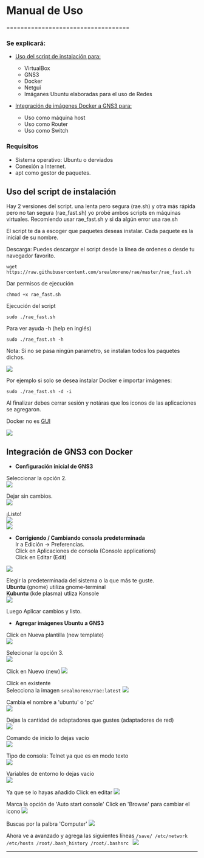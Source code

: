 # Manual de Uso
===================================

### Se explicará:
- <a href="#script"> Uso del script de instalación para: </a>
	* VirtualBox
	* GNS3
	* Docker
	* Netgui
	* Imáganes Ubuntu elaboradas para el uso de Redes

- <a href="#gns3"> Integración de imágenes Docker a GNS3 para: </a>
	* Uso como máquina host
	* Uso como Router
	* Uso como Switch

### Requisitos
* Sistema operativo: Ubuntu o derviados 
* Conexión a Internet.
* apt como gestor de paquetes.

<a name="script" id="script"></a>

## Uso del script de instalación
Hay 2 versiones del script. una lenta pero segura (rae.sh) y otra más rápida pero no tan segura (rae_fast.sh) yo probé ambos scripts en máquinas virtuales. Recomiendo usar rae_fast.sh y si da algún error usa rae.sh

El script te da a escoger que paquetes deseas instalar. Cada paquete es la inicial de su nombre.

Descarga:
Puedes descargar el script desde la línea de ordenes o desde tu navegador favorito.

```
wget https://raw.githubusercontent.com/srealmoreno/rae/master/rae_fast.sh
```

Dar permisos de ejecución
```
chmod +x rae_fast.sh
```

Ejecución del script
```
sudo ./rae_fast.sh
```

Para ver ayuda -h (help en inglés)
```
sudo ./rae_fast.sh -h
```

Nota: Si no se pasa ningún parametro, se  instalan todos los paquetes dichos.

<img  src="/.assets/ejemplo_1.png"> </img>

Por ejemplo si solo se desea instalar Docker e importar imágenes:

```
sudo ./rae_fast.sh -d -i
```

Al finalizar debes cerrar sesión y notáras que los iconos de las aplicaciones se agregaron.

Docker no es [GUI](https://es.wikipedia.org/wiki/Interfaz_gr%C3%A1fica_de_usuario)

<img src="/.assets/ejemplo_2.png"> </img>

<a name="gns3" id="gns3"></a>

## Integración de GNS3 con Docker

* **Configuración inicial de GNS3**

Seleccionar la opción 2.  
<img src="/.assets/gns3_1.png">  

Dejar sin cambios.  
<img src="/.assets/gns3_2.png">  

¡Listo!  
<img src="/.assets/gns3_3.png">  
<img src="/.assets/gns3_4.png">  


* **Corrigiendo / Cambiando consola predeterminada**  
Ir a Edición -> Preferencias.  
Click en Aplicaciones de consola (Console applications)  
Click en Editar (Edit)  
<img  src="/.assets/gns3_console_1.png">  

Elegir la predeterminada del sistema o la que más te guste.  
**Ubuntu** (gnome) utiliza gnome-terminal  
**Kubuntu** (kde plasma) utliza Konsole  
<img src="/.assets/gns3_console_2.png">  

Luego Aplicar cambios y listo.  

* **Agregar imágenes Ubuntu a GNS3**

Click en Nueva plantilla (new template)  
<img src="/.assets/gns3_5.png">  

Selecionar la opción 3.  
<img src="/.assets/gns3_6.png">  

Click en Nuevo (new)
<img src="/.assets/gns3_7.png">  

Click en existente  
Selecciona la imagen `srealmoreno/rae:latest`
<img src="/.assets/gns3_8.png">  

Cambia el nombre a 'ubuntu' o 'pc'  
<img src="/.assets/gns3_9.png">  

Dejas la cantidad de adaptadores que gustes (adaptadores de red)  
<img src="/.assets/gns3_10.png">  

Comando de inicio lo dejas vacío  
<img src="/.assets/gns3_11.png">  

Tipo de consola: Telnet ya que es en modo texto  
<img src="/.assets/gns3_12.png">

Variables de entorno lo dejas vacío  
<img src="/.assets/gns3_13.png">

Ya que se lo hayas añadido
Click en editar
<img src="/.assets/gns3_14.png">

Marca la opción de 'Auto start console'
Click en 'Browse' para cambiar el icono
<img src="/.assets/gns3_15.png">

Buscas por la palbra 'Computer'
<img src="/.assets/gns3_16.png">

Ahora ve a avanzado y agrega las siguientes líneas
`/save/
/etc/network
/etc/hosts
/root/.bash_history
/root/.bashsrc
`
<img src="/.assets/gns3_17.png">

---